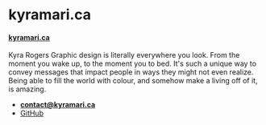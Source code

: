 # kyramari.ca

#### [ kyramari.ca](http://kyramari.ca)

Kyra Rogers
Graphic design is literally everywhere you look. From the moment you wake up, to the moment you to bed. It's such a unique way to convey messages that impact people in ways they might not even realize. Being able to fill the world with colour, and somehow make a living off of it, is amazing.

- **[contact@kyramari.ca](mailto:contact@kyramari.ca)**
- [GitHub](http://github.com/kyramari)
